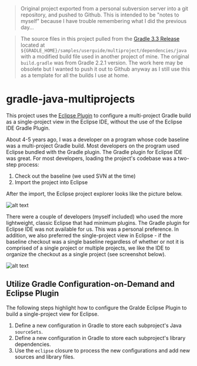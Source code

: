 > Original project exported from a personal subversion server into a git repository, and pushed to Github. This is intended to be "notes to myself" because I have trouble remembering what I did the previous day...

> The source files in this project pulled from the [Gradle 3.3 Release](https://services.gradle.org/distributions) located at `${GRADLE_HOME}/samples/userguide/multiproject/dependencies/java` with a modified build file used in another project of mine. The original `build.gradle` was from Gradle 2.2.1 version. The work here may be obsolete but I wanted to push it out to Github anyway as I still use this as a template for all the builds I use at home.

# gradle-java-multiprojects

This project uses the [Eclipse Plugin](https://docs.gradle.org/current/userguide/eclipse_plugin.html) to configure a multi-project Gradle build as a single-project view in the Eclipse IDE, without the use of the Eclipse IDE Gradle Plugin.

About 4-5 years ago, I was a developer on a program whose code baseline was a multi-project Gradle build. Most developers on the program used Eclipse bundled with the Gradle plugin. The Gradle plugin for Eclipse IDE was great. For most developers, loading the project's codebase was a two-step process:

1. Check out the baseline (we used SVN at the time)
2. Import the project into Eclipse

After the import, the Eclipse project explorer looks like the picture below.

![alt text](https://github.com/kkdt/gradle-java-multiprojects/blob/master/img/screenshot1.png "Eclipse import Gradle project")

There were a couple of developers (myself included) who used the more lightweight, classic Eclipse that had minimum plugins. The Gradle plugin for Eclipse IDE was not available for us. This was a personal preference. In addition, we also preferred the single-project view in Eclipse - if the baseline checkout was a single baseline regardless of whether or not it is comprised of a single project or multiple projects, we like the IDE to organize the checkout as a single project (see screenshot below).

![alt text](https://github.com/kkdt/gradle-java-multiprojects/blob/master/img/screenshot2.png "Eclipse single-project import")

## Utilize Gradle Configuration-on-Demand and Eclipse Plugin

The following steps highlight how to configure the Gralde Eclipse Plugin to build a single-project view for Eclipse.

1. Define a new configuration in Gradle to store each subproject's Java `sourceSets`.
2. Define a new configuration in Gradle to store each subproject's library dependencies.
3. Use the `eclipse` closure to process the new configurations and add new sources and library files.
